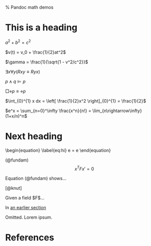 % Pandoc math demos

# This is a heading

$a^2 + b^2 = c^2$

$v(t) = v_0 + \frac{1}{2}at^2$

$\gamma = \frac{1}{\sqrt{1 - v^2/c^2}}$

$\exists x \forall y (Rxy \equiv Ryx)$

$p \wedge q \models p$

$\Box\diamond p\equiv\diamond p$

$\int_{0}^{1} x dx = \left[ \frac{1}{2}x^2 \right]_{0}^{1} = \frac{1}{2}$

$e^x = \sum_{n=0}^\infty \frac{x^n}{n!} = \lim_{n\rightarrow\infty} (1+x/n)^n$

# Next heading

\begin{equation} \label{eq:hi}
  e = e
\end{equation}

(@fundam) $$x^{T}F x'=0$$

Equation (@fundam) shows...

[@knut]

<div id="hi" class="theorem">
Given a field $F$...
</div>

In [an earlier section](#this-is-a-heading)
<!-- p tag required -->
<div class="proof"><p>
Omitted.
Lorem ipsum.
</p></div>

# References
